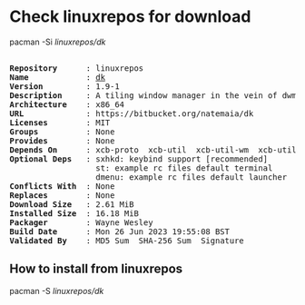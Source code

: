 # Check linuxrepos for download

pacman -Si *linuxrepos/dk*

<div class="highlight"><pre class="highlight"><text>
<b>Repository</b>      : linuxrepos
<b>Name</b>            : <a href="../../x86_64/dk-1.9-1-x86_64.pkg.tar.zst">dk</a>
<b>Version</b>         : 1.9-1
<b>Description</b>     : A tiling window manager in the vein of dwm, bspwm, and xmonad.
<b>Architecture</b>    : x86_64
<b>URL</b>             : https://bitbucket.org/natemaia/dk
<b>Licenses</b>        : MIT
<b>Groups</b>          : None
<b>Provides</b>        : None
<b>Depends On</b>      : xcb-proto  xcb-util  xcb-util-wm  xcb-util-keysyms  xcb-util-cursor
<b>Optional Deps</b>   : sxhkd: keybind support [recommended]
                  st: example rc files default terminal
                  dmenu: example rc files default launcher
<b>Conflicts With</b>  : None
<b>Replaces</b>        : None
<b>Download Size</b>   : 2.61 MiB
<b>Installed Size</b>  : 16.18 MiB
<b>Packager</b>        : Wayne Wesley <wayne6324@gmail.com>
<b>Build Date</b>      : Mon 26 Jun 2023 19:55:08 BST
<b>Validated By</b>    : MD5 Sum  SHA-256 Sum  Signature
</text></pre></div>

## How to install from linuxrepos

pacman -S *linuxrepos/dk*
